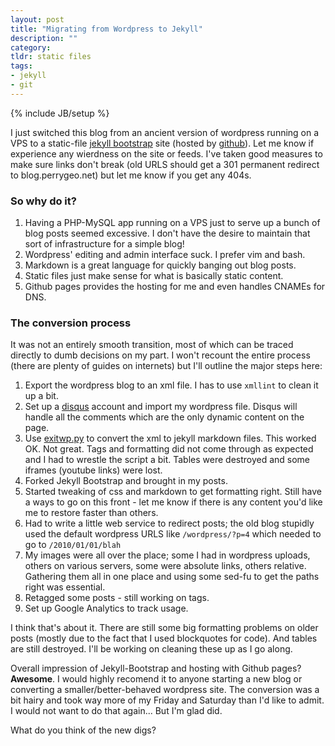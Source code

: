 ```yaml
---
layout: post
title: "Migrating from Wordpress to Jekyll"
description: ""
category: 
tldr: static files 
tags:
- jekyll
- git
---
```

{% include JB/setup %}

I just switched this blog from an ancient version of wordpress running on a VPS 
to a static-file [jekyll bootstrap](http://jekyllbootstrap.com/) site (hosted by [github](http://github.com)). Let me know if experience any wierdness on the site or feeds. I've taken good measures to make sure links don't break (old URLS should get a 301 permanent redirect to blog.perrygeo.net) but let me know if you get any 404s.

### So why do it? 

1. Having a PHP-MySQL app running on a VPS just to serve up a bunch of blog posts seemed excessive. I don't have the desire to maintain that sort of infrastructure for a simple blog!
2. Wordpress' editing and admin interface suck. I prefer vim and bash.
3. Markdown is a great language for quickly banging out blog posts.
4. Static files just make sense for what is basically static content.
5. Github pages provides the hosting for me and even handles CNAMEs for DNS.

### The conversion process

It was not an entirely smooth transition, most of which can be traced directly to dumb decisions on my part. I won't recount the entire process (there are plenty of guides on internets) but I'll outline the major steps here:

1. Export the wordpress blog to an xml file. I has to use `xmllint` to clean it up a bit. 
2. Set up a [disqus](http://disqus.com) account and import my wordpress file. Disqus will handle all the comments which are the only dynamic content on the page. 
3. Use [exitwp.py](https://github.com/thomasf/exitwp) to convert the xml to jekyll markdown files. This worked OK. Not great. Tags and formatting did not come through as expected and I had to wrestle the script a bit. Tables were destroyed and some iframes (youtube links) were lost. 
4. Forked Jekyll Bootstrap and brought in my posts. 
5. Started tweaking of css and markdown to get formatting right. Still have a ways to go on this front - let me know if there is any content you'd like me to restore faster than others.
6. Had to write a little web service to redirect posts; the old blog stupidly used the default wordpress URLS like `/wordpress/?p=4` which needed to go to `/2010/01/01/blah`
7. My images were all over the place; some I had in wordpress uploads, others on various servers, some were absolute links, others relative. Gathering them all in one place and using some sed-fu to get the paths right was essential.
8. Retagged some posts - still working on tags.
9. Set up Google Analytics to track usage. 

I think that's about it. There are still some big formatting problems on older posts (mostly due to the fact that I used blockquotes for code). And tables are still destroyed. I'll be working on cleaning these up as I go along. 

Overall impression of Jekyll-Bootstrap and hosting with Github pages? **Awesome**. I would highly recomend it to anyone starting a new blog or converting a smaller/better-behaved wordpress site. The conversion was a bit hairy and took way more of my Friday and Saturday than I'd like to admit. I would not want to do that again... But I'm glad did. 

What do you think of the new digs?
 

